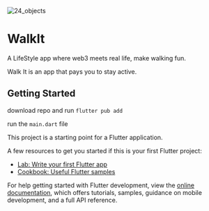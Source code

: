 ![24_objects](https://user-images.githubusercontent.com/47371105/227135419-ad5ae0e0-6ca4-4920-a69b-0592ed1b165e.png)
# WalkIt

A LifeStyle app where web3 meets real life, make walking fun.

Walk It is an app that pays you to stay active.

## Getting Started

download repo and run `flutter pub add`

run the `main.dart` file

This project is a starting point for a Flutter application.

A few resources to get you started if this is your first Flutter project:

- [Lab: Write your first Flutter app](https://docs.flutter.dev/get-started/codelab)
- [Cookbook: Useful Flutter samples](https://docs.flutter.dev/cookbook)

For help getting started with Flutter development, view the
[online documentation](https://docs.flutter.dev/), which offers tutorials,
samples, guidance on mobile development, and a full API reference.
